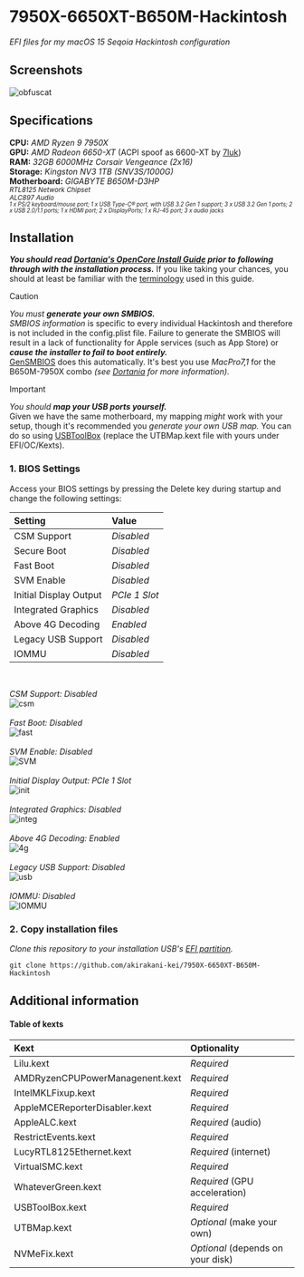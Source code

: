 # 7950X-6650XT-B650M-Hackintosh
*EFI files for my macOS 15 Seqoia Hackintosh configuration*

## Screenshots
![obfuscat](https://github.com/user-attachments/assets/1add2ca8-d569-4a8f-aebc-7e9ee20fb995)

## Specifications
**CPU:** *AMD Ryzen 9 7950X* <br>
**GPU:** *AMD Radeon 6650-XT* (ACPI spoof as 6600-XT by [7luk](https://github.com/7luk)) <br>
**RAM:** *32GB 6000MHz Corsair Vengeance (2x16)* <br>
**Storage:** *Kingston NV3 1TB (SNV3S/1000G)* <br>
**Motherboard:** *GIGABYTE B650M-D3HP* <br>
<sub>*RTL8125 Network Chipset* <br> *ALC897 Audio* <br>
<sub>
*1 x PS/2 keyboard/mouse port;
1 x USB Type-C® port, with USB 3.2 Gen 1 support;
3 x USB 3.2 Gen 1 ports;
2 x USB 2.0/1.1 ports;
1 x HDMI port;
2 x DisplayPorts;
1 x RJ-45 port;
3 x audio jacks* </sub> </sub>
<br>

## Installation

***You should read [Dortania's OpenCore Install Guide](https://dortania.github.io/OpenCore-Install-Guide/) prior to following through with the installation process.*** If you like taking your chances, you should at least be familiar with the [terminology](https://dortania.github.io/OpenCore-Install-Guide/terminology.html) used in this guide.

> [!CAUTION]
> *You must **generate your own SMBIOS.*** <br> *SMBIOS information* is specific to every individual Hackintosh and therefore is not included in the config.plist file. Failure to generate the SMBIOS will result in a lack of functionality for Apple services (such as App Store) or ***cause the installer to fail to boot entirely.*** <br>
> [GenSMBIOS](https://github.com/corpnewt/GenSMBIOS) does this automatically. It's best you use *MacPro7,1* for the B650M-7950X combo *(see [Dortania](https://dortania.github.io/OpenCore-Install-Guide/extras/smbios-support.html#how-to-decide) for more information).*

> [!IMPORTANT]
> *You should **map your USB ports yourself.*** <br>
> Given we have the same motherboard, my mapping *might* work with your setup, though it's recommended you *generate your own USB map.* You can do so using [USBToolBox](https://github.com/USBToolBox/tool) (replace the UTBMap.kext file with yours under EFI/OC/Kexts).

### 1. BIOS Settings
Access your BIOS settings by pressing the Delete key during startup and change the following settings: <br>

| Setting | Value |
| :--  | :-- |
| CSM Support| *Disabled*
| Secure Boot | *Disabled*
| Fast Boot | *Disabled*
| SVM Enable | *Disabled*
| Initial Display Output | *PCIe 1 Slot*
| Integrated Graphics | *Disabled*
| Above 4G Decoding | *Enabled*
| Legacy USB Support | *Disabled*
| IOMMU | *Disabled*

<br>

*CSM Support: Disabled* <br>
![csm](https://github.com/user-attachments/assets/3b30ed02-c675-4207-a280-6773eef6d9cd) <br> <br>
*Fast Boot: Disabled* <br>
![fast](https://github.com/user-attachments/assets/9d58d10e-ad91-4101-bd66-156c073d5ec4) <br> <br>
*SVM Enable: Disabled* <br>
![SVM](https://github.com/user-attachments/assets/fa5b047c-77eb-4fd6-b384-f5d191bcee39) <br> <br>
*Initial Display Output: PCIe 1 Slot* <br>
![init](https://github.com/user-attachments/assets/679d06fc-7d9b-4d32-baa5-54a527d913ff) <br> <br>
*Integrated Graphics: Disabled* <br>
![integ](https://github.com/user-attachments/assets/1e254966-5072-4515-945c-2d82f51e27a8) <br> <br>
*Above 4G Decoding: Enabled* <br>
![4g](https://github.com/user-attachments/assets/76d0f867-d24b-41d6-b5bd-07a23f2f194e) <br> <br>
*Legacy USB Support: Disabled* <br>
![usb](https://github.com/user-attachments/assets/bd753ec7-a94d-40e1-b219-2215100b591b) <br> <br>
*IOMMU: Disabled* <br>
![IOMMU](https://github.com/user-attachments/assets/8ca79665-3ac1-4191-bafc-e489b65b6c4a)


### 2. Copy installation files
*Clone this repository to your installation USB's [EFI partition](https://dortania.github.io/OpenCore-Install-Guide/installer-guide/).*
```
git clone https://github.com/akirakani-kei/7950X-6650XT-B650M-Hackintosh
```

## Additional information

#### Table of kexts

| Kext | Optionality |
| :--  | :-- |
| Lilu.kext | *Required*
| AMDRyzenCPUPowerManagenent.kext | *Required*
| IntelMKLFixup.kext | *Required*
| AppleMCEReporterDisabler.kext | *Required*
| AppleALC.kext | *Required* (audio)
| RestrictEvents.kext | *Required*
| LucyRTL8125Ethernet.kext| *Required* (internet)
| VirtualSMC.kext |*Required*
| WhateverGreen.kext | *Required* (GPU acceleration)
| USBToolBox.kext | *Required*
| UTBMap.kext | *Optional* (make your own)
| NVMeFix.kext | *Optional* (depends on your disk)

